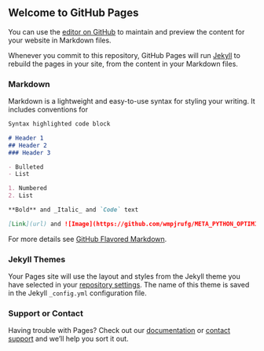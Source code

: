 ## Welcome to GitHub Pages

You can use the [editor on GitHub](https://github.com/wmpjrufg/META_PYTHON_OPTIMIZATION_TOOLBOX/edit/gh-pages/index.md) to maintain and preview the content for your website in Markdown files.

Whenever you commit to this repository, GitHub Pages will run [Jekyll](https://jekyllrb.com/) to rebuild the pages in your site, from the content in your Markdown files.

### Markdown

Markdown is a lightweight and easy-to-use syntax for styling your writing. It includes conventions for

```markdown
Syntax highlighted code block

# Header 1
## Header 2
### Header 3

- Bulleted
- List

1. Numbered
2. List

**Bold** and _Italic_ and `Code` text

[Link](url) and ![Image](https://github.com/wmpjrufg/META_PYTHON_OPTIMIZATION_TOOLBOX/blob/gh-pages/logo01.png)
```

For more details see [GitHub Flavored Markdown](https://wmpjrufg.github.io/META_PYTHON_OPTIMIZATION_TOOLBOX/recozimento_simulado.html).

### Jekyll Themes

Your Pages site will use the layout and styles from the Jekyll theme you have selected in your [repository settings](https://github.com/wmpjrufg/META_PYTHON_OPTIMIZATION_TOOLBOX/settings). The name of this theme is saved in the Jekyll `_config.yml` configuration file.

### Support or Contact

Having trouble with Pages? Check out our [documentation](https://docs.github.com/categories/github-pages-basics/) or [contact support](https://support.github.com/contact) and we’ll help you sort it out.
